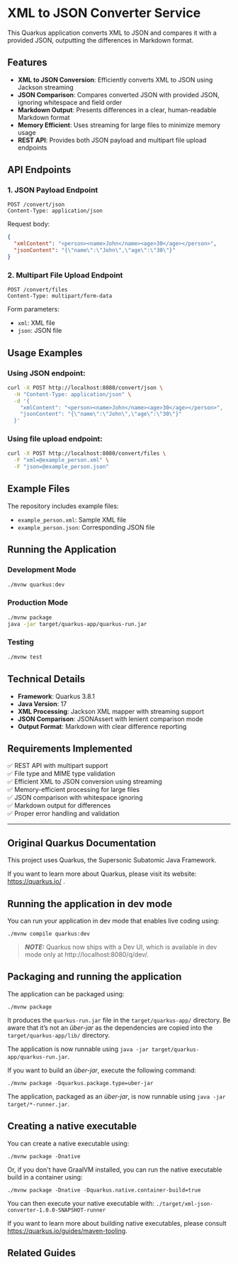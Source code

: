 # XML to JSON Converter Service

This Quarkus application converts XML to JSON and compares it with a provided JSON, outputting the differences in Markdown format.

## Features

- **XML to JSON Conversion**: Efficiently converts XML to JSON using Jackson streaming
- **JSON Comparison**: Compares converted JSON with provided JSON, ignoring whitespace and field order
- **Markdown Output**: Presents differences in a clear, human-readable Markdown format
- **Memory Efficient**: Uses streaming for large files to minimize memory usage
- **REST API**: Provides both JSON payload and multipart file upload endpoints

## API Endpoints

### 1. JSON Payload Endpoint
```
POST /convert/json
Content-Type: application/json
```

Request body:
```json
{
  "xmlContent": "<person><name>John</name><age>30</age></person>",
  "jsonContent": "{\"name\":\"John\",\"age\":\"30\"}"
}
```

### 2. Multipart File Upload Endpoint
```
POST /convert/files
Content-Type: multipart/form-data
```

Form parameters:
- `xml`: XML file
- `json`: JSON file

## Usage Examples

### Using JSON endpoint:
```bash
curl -X POST http://localhost:8080/convert/json \
  -H "Content-Type: application/json" \
  -d '{
    "xmlContent": "<person><name>John</name><age>30</age></person>",
    "jsonContent": "{\"name\":\"John\",\"age\":\"30\"}"
  }'
```

### Using file upload endpoint:
```bash
curl -X POST http://localhost:8080/convert/files \
  -F "xml=@example_person.xml" \
  -F "json=@example_person.json"
```

## Example Files

The repository includes example files:
- `example_person.xml`: Sample XML file
- `example_person.json`: Corresponding JSON file

## Running the Application

### Development Mode
```bash
./mvnw quarkus:dev
```

### Production Mode
```bash
./mvnw package
java -jar target/quarkus-app/quarkus-run.jar
```

### Testing
```bash
./mvnw test
```

## Technical Details

- **Framework**: Quarkus 3.8.1
- **Java Version**: 17
- **XML Processing**: Jackson XML mapper with streaming support
- **JSON Comparison**: JSONAssert with lenient comparison mode
- **Output Format**: Markdown with clear difference reporting

## Requirements Implemented

✅ REST API with multipart support  
✅ File type and MIME type validation  
✅ Efficient XML to JSON conversion using streaming  
✅ Memory-efficient processing for large files  
✅ JSON comparison with whitespace ignoring  
✅ Markdown output for differences  
✅ Proper error handling and validation  

---

## Original Quarkus Documentation

This project uses Quarkus, the Supersonic Subatomic Java Framework.

If you want to learn more about Quarkus, please visit its website: https://quarkus.io/ .

## Running the application in dev mode

You can run your application in dev mode that enables live coding using:
```shell script
./mvnw compile quarkus:dev
```

> **_NOTE:_**  Quarkus now ships with a Dev UI, which is available in dev mode only at http://localhost:8080/q/dev/.

## Packaging and running the application

The application can be packaged using:
```shell script
./mvnw package
```
It produces the `quarkus-run.jar` file in the `target/quarkus-app/` directory.
Be aware that it’s not an _über-jar_ as the dependencies are copied into the `target/quarkus-app/lib/` directory.

The application is now runnable using `java -jar target/quarkus-app/quarkus-run.jar`.

If you want to build an _über-jar_, execute the following command:
```shell script
./mvnw package -Dquarkus.package.type=uber-jar
```

The application, packaged as an _über-jar_, is now runnable using `java -jar target/*-runner.jar`.

## Creating a native executable

You can create a native executable using: 
```shell script
./mvnw package -Dnative
```

Or, if you don't have GraalVM installed, you can run the native executable build in a container using: 
```shell script
./mvnw package -Dnative -Dquarkus.native.container-build=true
```

You can then execute your native executable with: `./target/xml-json-converter-1.0.0-SNAPSHOT-runner`

If you want to learn more about building native executables, please consult https://quarkus.io/guides/maven-tooling.

## Related Guides


